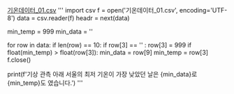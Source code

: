 [기온데이터_01.csv](https://github.com/JD12321/1-2-ME/files/12839925/_01.csv)
'''
import csv
f = open('기온데이터_01.csv', encoding='UTF-8')
data = csv.reader(f)
headr = next(data)

min_temp = 999
min_data = ''

for row in data:
    if len(row) == 10:
        if row[3] == '' :
            row[3] = 999
        if float(min_temp) > float(row[3]):
            min_data = row[9]
            min_temp = row[3]
f.close()

print(f'기상 관측 아래 서울의 최저 기온이 가장 낮았던 날은 {min_data}로 {min_temp}도 였습니다.')
'''
